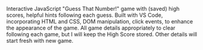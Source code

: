 Interactive JavaScript "Guess That Number!" game with (saved) high scores, helpful hints following each guess. Built with VS Code, incorporating HTML and CSS, DOM manipulation, click events, to enhance the appearance of the game. All game details appropriately to clear following each game, but I will keep the High Score stored. Other details will start fresh with new game.
